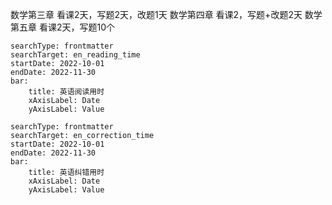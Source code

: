数学第三章
看课2天，写题2天，改题1天
数学第四章
看课2，写题+改题2天
数学第五章
看课2天，写题10个


``` tracker
searchType: frontmatter
searchTarget: en_reading_time
startDate: 2022-10-01
endDate: 2022-11-30
bar:
    title: 英语阅读用时
    xAxisLabel: Date
    yAxisLabel: Value
```

``` tracker
searchType: frontmatter
searchTarget: en_correction_time
startDate: 2022-10-01
endDate: 2022-11-30
bar:
	title: 英语纠错用时
	xAxisLabel: Date
	yAxisLabel: Value
```


